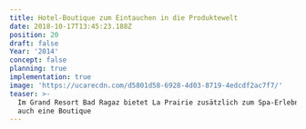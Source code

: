 ```yaml
---
title: Hotel-Boutique zum Eintauchen in die Produktewelt
date: 2018-10-17T13:45:23.188Z
position: 20
draft: false
Year: '2014'
concept: false
planning: true
implementation: true
image: 'https://ucarecdn.com/d5801d58-6928-4d03-8719-4edcdf2ac7f7/'
teaser: >-
  Im Grand Resort Bad Ragaz bietet La Prairie zusätzlich zum Spa-Erlebnis nun
  auch eine Boutique
---
```


